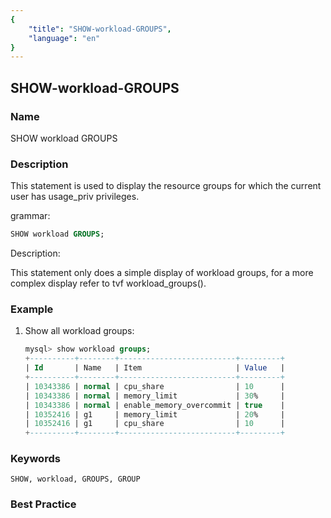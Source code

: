 ```yaml
---
{
    "title": "SHOW-workload-GROUPS",
    "language": "en"
}
---
```


## SHOW-workload-GROUPS

### Name

SHOW workload GROUPS

 

### Description

This statement is used to display the resource groups for which the current user has usage_priv privileges.

grammar:

```sql
SHOW workload GROUPS;
```

Description:

This statement only does a simple display of workload groups, for a more complex display refer to tvf workload_groups().

### Example

1. Show all workload groups:
    
    ```sql
    mysql> show workload groups;
    +----------+--------+--------------------------+---------+
    | Id       | Name   | Item                     | Value   |
    +----------+--------+--------------------------+---------+
    | 10343386 | normal | cpu_share                | 10      |
    | 10343386 | normal | memory_limit             | 30%     |
    | 10343386 | normal | enable_memory_overcommit | true    |
    | 10352416 | g1     | memory_limit             | 20%     |
    | 10352416 | g1     | cpu_share                | 10      |
    +----------+--------+--------------------------+---------+
    ```

### Keywords

    SHOW, workload, GROUPS, GROUP

### Best Practice
